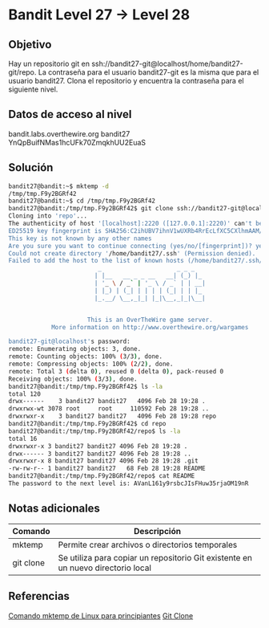 # Bandit Level 27 → Level 28

## Objetivo
Hay un repositorio git en ssh://bandit27-git@localhost/home/bandit27-git/repo. La contraseña para el usuario bandit27-git es la misma que para el usuario bandit27.
Clona el repositorio y encuentra la contraseña para el siguiente nivel.

## Datos de acceso al nivel
bandit.labs.overthewire.org
bandit27
YnQpBuifNMas1hcUFk70ZmqkhUU2EuaS

## Solución
```bash
bandit27@bandit:~$ mktemp -d
/tmp/tmp.F9y2BGRf42
bandit27@bandit:~$ cd /tmp/tmp.F9y2BGRf42
bandit27@bandit:/tmp/tmp.F9y2BGRf42$ git clone ssh://bandit27-git@localhost:2220/home/bandit27-git/repo
Cloning into 'repo'...
The authenticity of host '[localhost]:2220 ([127.0.0.1]:2220)' can't be established.
ED25519 key fingerprint is SHA256:C2ihUBV7ihnV1wUXRb4RrEcLfXC5CXlhmAAM/urerLY.
This key is not known by any other names
Are you sure you want to continue connecting (yes/no/[fingerprint])? yes
Could not create directory '/home/bandit27/.ssh' (Permission denied).
Failed to add the host to the list of known hosts (/home/bandit27/.ssh/known_hosts).
                         _                     _ _ _
                        | |__   __ _ _ __   __| (_) |_
                        | '_ \ / _` | '_ \ / _` | | __|
                        | |_) | (_| | | | | (_| | | |_
                        |_.__/ \__,_|_| |_|\__,_|_|\__|


                      This is an OverTheWire game server.
            More information on http://www.overthewire.org/wargames

bandit27-git@localhost's password:
remote: Enumerating objects: 3, done.
remote: Counting objects: 100% (3/3), done.
remote: Compressing objects: 100% (2/2), done.
remote: Total 3 (delta 0), reused 0 (delta 0), pack-reused 0
Receiving objects: 100% (3/3), done.
bandit27@bandit:/tmp/tmp.F9y2BGRf42$ ls -la
total 120
drwx------    3 bandit27 bandit27   4096 Feb 28 19:28 .
drwxrwx-wt 3078 root     root     110592 Feb 28 19:28 ..
drwxrwxr-x    3 bandit27 bandit27   4096 Feb 28 19:28 repo
bandit27@bandit:/tmp/tmp.F9y2BGRf42$ cd repo
bandit27@bandit:/tmp/tmp.F9y2BGRf42/repo$ ls -la
total 16
drwxrwxr-x 3 bandit27 bandit27 4096 Feb 28 19:28 .
drwx------ 3 bandit27 bandit27 4096 Feb 28 19:28 ..
drwxrwxr-x 8 bandit27 bandit27 4096 Feb 28 19:28 .git
-rw-rw-r-- 1 bandit27 bandit27   68 Feb 28 19:28 README
bandit27@bandit:/tmp/tmp.F9y2BGRf42/repo$ cat README
The password to the next level is: AVanL161y9rsbcJIsFHuw35rjaOM19nR
```

## Notas adicionales
| Comando | Descripción |
|--------|--------|
| mktemp | Permite crear archivos o directorios temporales |
| git clone | Se utiliza para copiar un repositorio Git existente en un nuevo directorio local |

## Referencias
[Comando mktemp de Linux para principiantes](https://howtoforge.es/tutorial-del-comando-mktemp-de-linux-para-principiantes-5-ejemplos/)
[Git Clone](https://www.gitkraken.com/learn/git/git-clone#:~:text=Git%20clone%20is%20used%20to,checkout%20an%20initial%20branch%20locally.)